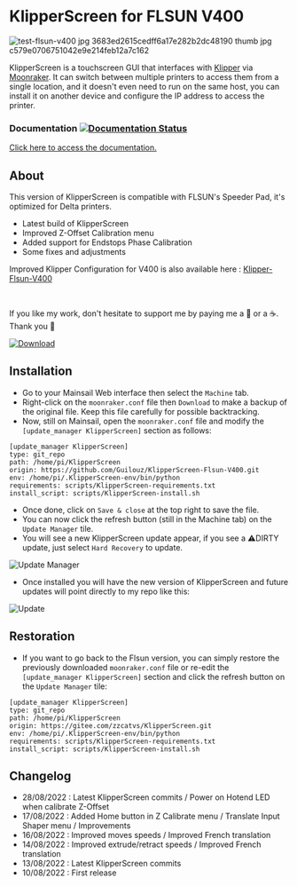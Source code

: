 # KlipperScreen for FLSUN V400

![test-flsun-v400 jpg 3683ed2615cedff6a17e282b2dc48190 thumb jpg c579e0706751042e9e214feb12a7c162](https://user-images.githubusercontent.com/12702322/183767560-330689f3-61f6-42d3-9daf-b6c3e6ff845a.jpg)

KlipperScreen is a touchscreen GUI that interfaces with [Klipper](https://github.com/kevinOConnor/klipper) via [Moonraker](https://github.com/arksine/moonraker). It can switch between multiple printers to access them from a single location, and it doesn't even need to run on the same host, you can install it on another device and configure the IP address to access the printer.

### Documentation [![Documentation Status](https://readthedocs.org/projects/klipperscreen/badge/?version=latest)](https://klipperscreen.readthedocs.io/en/latest/?badge=latest)

[Click here to access the documentation.](https://klipperscreen.readthedocs.io/en/latest/)

## About

This version of KlipperScreen is compatible with FLSUN's Speeder Pad, it's optimized for Delta printers.

- Latest build of KlipperScreen
- Improved Z-Offset Calibration menu
- Added support for Endstops Phase Calibration
- Some fixes and adjustments

Improved Klipper Configuration for V400 is also available here : [Klipper-Flsun-V400](https://github.com/Guilouz/Klipper-Flsun-V400)

<br />

If you like my work, don't hesitate to support me by paying me a 🍺 or a ☕. Thank you 🙂

[ ![Download](https://user-images.githubusercontent.com/12702322/115148445-e5a40100-a05f-11eb-8552-c1f5d4355987.png) ](https://www.paypal.me/CyrilGuislain)


## Installation

- Go to your Mainsail Web interface then select the `Machine` tab.
- Right-click on the `moonraker.conf` file then `Download` to make a backup of the original file. Keep this file carefully for possible backtracking.
- Now, still on Mainsail, open the `moonraker.conf` file and modify the `[update_manager KlipperScreen]` section  as follows:

```
[update_manager KlipperScreen]
type: git_repo
path: /home/pi/KlipperScreen
origin: https://github.com/Guilouz/KlipperScreen-Flsun-V400.git
env: /home/pi/.KlipperScreen-env/bin/python
requirements: scripts/KlipperScreen-requirements.txt
install_script: scripts/KlipperScreen-install.sh
```
- Once done, click on `Save & close` at the top right to save the file.
- You can now click the refresh button (still in the Machine tab) on the `Update Manager` tile.
- You will see a new KlipperScreen update appear, if you see a ⚠️DIRTY update, just select `Hard Recovery` to update.

![Update Manager](https://user-images.githubusercontent.com/12702322/183909392-24aab778-c8ed-4f81-be39-ac51612bf12c.jpg)

- Once installed you will have the new version of KlipperScreen and future updates will point directly to my repo like this:

![Update](https://user-images.githubusercontent.com/12702322/183990132-0a7673d1-2e51-484a-8113-e0bd54813995.jpg)


## Restoration

- If you want to go back to the Flsun version, you can simply restore the previously downloaded `moonraker.conf` file or re-edit the `[update_manager KlipperScreen]` section and click the refresh button on the `Update Manager` tile:

```
[update_manager KlipperScreen]
type: git_repo
path: /home/pi/KlipperScreen
origin: https://gitee.com/zzcatvs/KlipperScreen.git
env: /home/pi/.KlipperScreen-env/bin/python
requirements: scripts/KlipperScreen-requirements.txt
install_script: scripts/KlipperScreen-install.sh
```

## Changelog

- 28/08/2022 : Latest KlipperScreen commits / Power on Hotend LED when calibrate Z-Offset
- 17/08/2022 : Added Home button in Z Calibrate menu / Translate Input Shaper menu / Improvements
- 16/08/2022 : Improved moves speeds / Improved French translation
- 14/08/2022 : Improved extrude/retract speeds / Improved French translation
- 13/08/2022 : Latest KlipperScreen commits
- 10/08/2022 : First release
